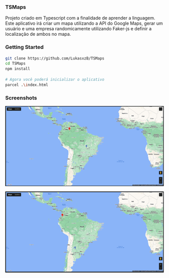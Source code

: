 ### TSMaps

Projeto criado em Typescript com a finalidade de aprender a linguagem.
Este aplicativo irá criar um mapa utilizando a API do Google Maps, gerar um usuário e uma empresa randomicamente utilizando Faker-js e definir a localização de ambos no mapa.

### Getting Started

```sh
git clone https://github.com/LukasxzB/TSMaps
cd TSMaps
npm install

# Agora você poderá inicializar o aplicativo
parcel .\index.html
```

### Screenshots

![Screenshot 1](./screenshoots/Screenshot_1.png)

![Screenshot 2](./screenshoots/Screenshot_2.png)
